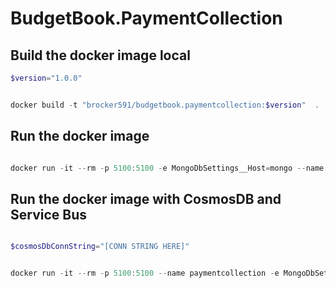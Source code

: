 # BudgetBook.PaymentCollection


## Build the docker image local
```powershell
$version="1.0.0"


docker build -t "brocker591/budgetbook.paymentcollection:$version"  .

```

## Run the docker image
```powershell

docker run -it --rm -p 5100:5100 -e MongoDbSettings__Host=mongo --name paymentcollection --network playinfra_default brocker591/budgetbook.paymentcollection:$version
```

## Run the docker image with CosmosDB and Service Bus
```powershell

$cosmosDbConnString="[CONN STRING HERE]"


docker run -it --rm -p 5100:5100 --name paymentcollection -e MongoDbSettings__ConnectionString=$cosmosDbConnString brocker591/budgetbook.paymentcollection:$version
```
